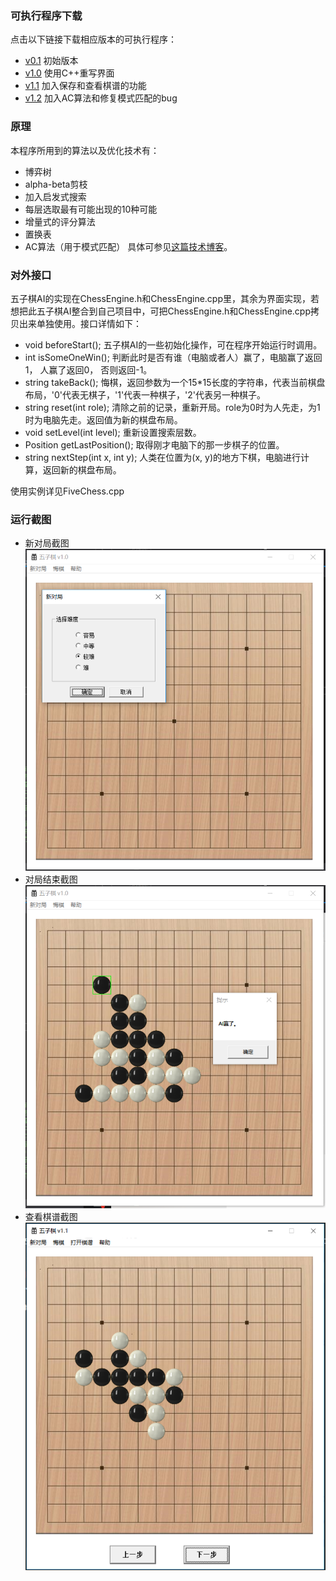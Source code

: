 
### 可执行程序下载
点击以下链接下载相应版本的可执行程序：
* [v0.1](https://kimlongli.github.io/files/fivechess.zip) 初始版本
* [v1.0](https://kimlongli.github.io/files/fivechess1.0.zip) 使用C++重写界面
* [v1.1](https://kimlongli.github.io/files/fivechess1.1.zip) 加入保存和查看棋谱的功能
* [v1.2](https://kimlongli.github.io/files/fivechess1.2.zip) 加入AC算法和修复模式匹配的bug

### 原理
本程序所用到的算法以及优化技术有：
* 博弈树
* alpha-beta剪枝
* 加入启发式搜索
* 每层选取最有可能出现的10种可能
* 增量式的评分算法
* 置换表
* AC算法（用于模式匹配）
具体可参见[这篇技术博客](https://kimlongli.github.io/2016/12/14/%E5%A6%82%E4%BD%95%E8%AE%BE%E8%AE%A1%E4%B8%80%E4%B8%AA%E8%BF%98%E5%8F%AF%E4%BB%A5%E7%9A%84%E4%BA%94%E5%AD%90%E6%A3%8BAI/)。

### 对外接口
五子棋AI的实现在ChessEngine.h和ChessEngine.cpp里，其余为界面实现，若想把此五子棋AI整合到自己项目中，可把ChessEngine.h和ChessEngine.cpp拷贝出来单独使用。接口详情如下：
* void beforeStart();
五子棋AI的一些初始化操作，可在程序开始运行时调用。
* int isSomeOneWin(); 
判断此时是否有谁（电脑或者人）赢了，电脑赢了返回1， 人赢了返回0， 否则返回-1。
* string takeBack(); 
悔棋，返回参数为一个15\*15长度的字符串，代表当前棋盘布局，'0'代表无棋子，'1'代表一种棋子，'2'代表另一种棋子。
* string reset(int role); 
清除之前的记录，重新开局。role为0时为人先走，为1时为电脑先走。返回值为新的棋盘布局。
* void setLevel(int level);
重新设置搜索层数。
* Position getLastPosition();
取得刚才电脑下的那一步棋子的位置。
* string nextStep(int x, int y);
人类在位置为(x, y)的地方下棋，电脑进行计算，返回新的棋盘布局。


使用实例详见FiveChess.cpp

### 运行截图
* 新对局截图
![PicForReadMe/pic1.png](PicForReadMe/pic1.png)
* 对局结束截图
![PicForReadMe/pic2.png](PicForReadMe/pic2.png)
* 查看棋谱截图
![PicForReadMe/pic2.png](PicForReadMe/pic3.png)